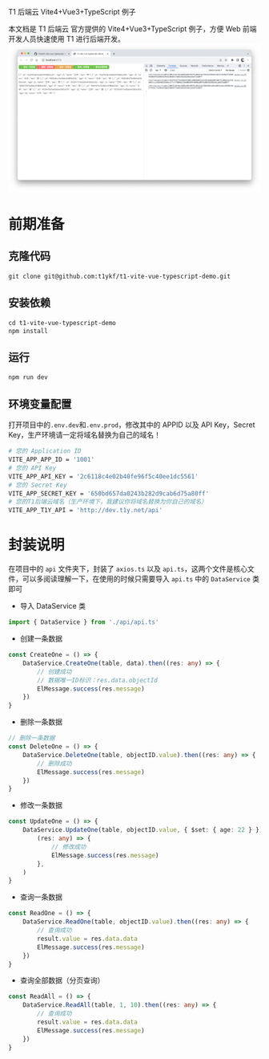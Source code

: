 T1 后端云 Vite4+Vue3+TypeScript 例子

本文档是 T1 后端云 官方提供的 Vite4+Vue3+TypeScript 例子，方便 Web 前端 开发人员快速使用 T1 进行后端开发。
![alt 截屏](./src/assets/sc.png)

# 前期准备

## 克隆代码

```shell
git clone git@github.com:t1ykf/t1-vite-vue-typescript-demo.git
```

## 安装依赖

```shell
cd t1-vite-vue-typescript-demo
npm install
```

## 运行

```shell
npm run dev
```

## 环境变量配置

打开项目中的`.env.dev`和`.env.prod`，修改其中的 APPID 以及 API Key，Secret Key，生产环境请一定将域名替换为自己的域名！

```bash
# 您的 Application ID
VITE_APP_APP_ID = '1001'
# 您的 API Key
VITE_APP_API_KEY = '2c6118c4e02b40fe96f5c40ee1dc5561'
# 您的 Secret Key
VITE_APP_SECRET_KEY = '650bd657da0243b282d9cab6d75a80ff'
# 您的T1后端云域名（生产环境下，我建议你将域名替换为你自己的域名）
VITE_APP_T1Y_API = 'http://dev.t1y.net/api'
```

# 封装说明

在项目中的 `api` 文件夹下，封装了 `axios.ts` 以及 `api.ts`，这两个文件是核心文件，可以多阅读理解一下，在使用的时候只需要导入 `api.ts` 中的 `DataService` 类即可

-   导入 DataService 类

```typescript
import { DataService } from './api/api.ts'
```

-   创建一条数据

```typescript
const CreateOne = () => {
    DataService.CreateOne(table, data).then((res: any) => {
        // 创建成功
        // 数据唯一ID标识：res.data.objectId
        ElMessage.success(res.message)
    })
}
```

-   删除一条数据

```typescript
// 删除一条数据
const DeleteOne = () => {
    DataService.DeleteOne(table, objectID.value).then((res: any) => {
        // 删除成功
        ElMessage.success(res.message)
    })
}
```

-   修改一条数据

```typescript
const UpdateOne = () => {
    DataService.UpdateOne(table, objectID.value, { $set: { age: 22 } }).then(
        (res: any) => {
            // 修改成功
            ElMessage.success(res.message)
        },
    )
}
```

-   查询一条数据

```typescript
const ReadOne = () => {
    DataService.ReadOne(table, objectID.value).then((res: any) => {
        // 查询成功
        result.value = res.data.data
        ElMessage.success(res.message)
    })
}
```

-   查询全部数据（分页查询）

```typescript
const ReadAll = () => {
    DataService.ReadAll(table, 1, 10).then((res: any) => {
        // 查询成功
        result.value = res.data.data
        ElMessage.success(res.message)
    })
}
```
